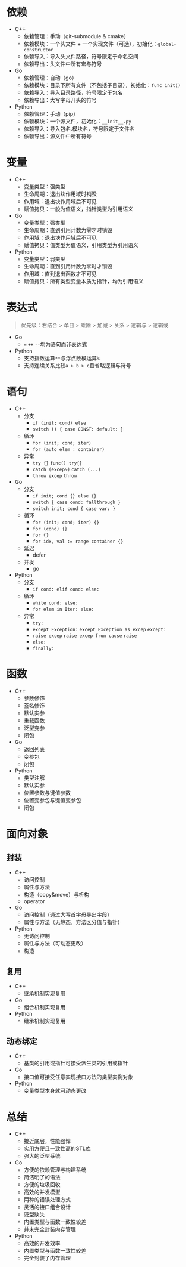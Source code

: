 # 依赖
* C++
    * 依赖管理：手动（git-submodule & cmake）
    * 依赖模块：一个头文件 + 一个实现文件（可选），初始化：`global-constructor`
    * 依赖导入：导入头文件路径，符号限定于命名空间
    * 依赖导出：头文件中所有宏与符号
* Go
    * 依赖管理：自动（go）
    * 依赖模块：目录下所有文件（不包括子目录），初始化：`func init()`
    * 依赖导入：导入目录路径，符号限定于包名
    * 依赖导出：大写字母开头的符号
* Python
    * 依赖管理：手动（pip）
    * 依赖模块：一个源文件，初始化：`__init__.py`
    * 依赖导入：导入包名.模块名，符号限定于文件名
    * 依赖导出：源文件中所有符号

# 变量
* C++
    * 变量类型：强类型
    * 生命周期：退出块作用域时销毁
    * 作用域：退出块作用域后不可见
    * 赋值拷贝：一般为值语义，指针类型为引用语义
* Go
    * 变量类型：强类型
    * 生命周期：直到引用计数为零才时销毁
    * 作用域：退出块作用域后不可见
    * 赋值拷贝：值类型为值语义，引用类型为引用语义
* Python
    * 变量类型：弱类型
    * 生命周期：直到引用计数为零时才销毁
    * 作用域：直到退出函数才不可见
    * 赋值拷贝：所有类型变量本质为指针，均为引用语义

# 表达式
> 优先级：右结合 > 单目 > 乘除 > 加减 > 关系 > 逻辑与 > 逻辑或
* Go
  * `=` `++` `--`均为语句而非表达式
* Python
  * 支持指数运算`**`与浮点数模运算`%`
  * 支持连续关系比较`a > b > c`且省略逻辑与符号

# 语句
* C++
    * 分支
        * `if (init; cond) else`
        * `switch () { case CONST: default: }`
    * 循环
        * `for (init; cond; iter)`
        * `for (auto elem : container)`
    * 异常
        * `try {}`         `func() try{}`
        * `catch (excep&)` `catch (...)`
        * `throw excep`    `throw`
* Go
    * 分支
        * `if init; cond {} else {}`
        * `switch { case cond: fallthrough }`
        * `switch init; cond { case var: }`
    * 循环
        * `for (init; cond; iter) {}`
        * `for (cond) {}`
        * `for {}`
        * `for idx, val := range container {}`
    * 延迟
        * defer
    * 并发
        * go
* Python
    * 分支
        * `if cond: elif cond: else:`
    * 循环
        * `while cond: else:`
        * `for elem in Iter: else:`
    * 异常
        * `try:`
        * `except Exception:` `except Exception as excep` `except:`
        * `raise excep` `raise excep from cause` `raise`
        * `else:`
        * `finally:`

# 函数
* C++
    * 参数修饰
    * 签名修饰
    * 默认实参
    * 重载函数
    * 泛型变参
    * 闭包
* Go
    * 返回列表
    * 变参包
    * 闭包
* Python
    * 类型注解
    * 默认实参
    * 位置参数与键值参数
    * 位置变参包与键值变参包
    * 闭包

# 面向对象
## 封装
* C++
    * 访问控制
    * 属性与方法
    * 构造（copy&move）与析构
    * operator
* Go
    * 访问控制（通过大写首字母导出字段）
    * 属性与方法（无静态，方法区分值与指针）
* Python
    * 无访问控制
    * 属性与方法（可动态更改）
    * 构造
## 复用
* C++
    * 继承机制实现复用
* Go
    * 组合机制实现复用
* Python
    * 继承机制实现复用
## 动态绑定
* C++
    * 基类的引用或指针可接受派生类的引用或指针
* Go
    * 接口值可接受任意实现接口方法的类型实例对象
* Python
    * 变量类型本身就可动态更改

# 总结
* C++
    * 接近底层，性能强悍
    * 实用方便且一致性高的STL库
    * 强大的泛型系统
* Go
    * 方便的依赖管理与构建系统
    * 简洁明了的语法
    * 方便的垃圾回收
    * 高效的并发模型
    * 两种的错误处理方式
    * 灵活的接口组合设计
    * 泛型缺失
    * 内置类型与函数一致性较差
    * 并未完全封装内存管理
* Python
    * 高效的开发效率
    * 内置类型与函数一致性较差
    * 完全封装了内存管理
